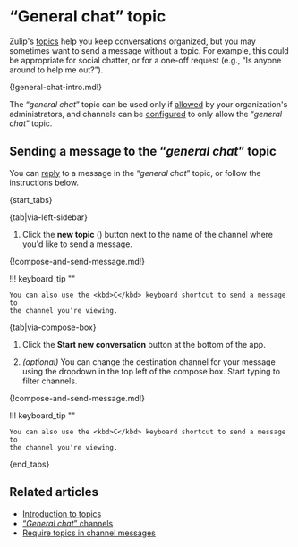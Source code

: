 # “General chat” topic

Zulip's [topics](/help/introduction-to-topics) help you keep conversations
organized, but you may sometimes want to send a message without a topic. For
example, this could be appropriate for social chatter, or for a one-off request
(e.g., “Is anyone around to help me out?”).

{!general-chat-intro.md!}

The “*general chat*” topic can be used only if [allowed](/help/require-topics)
by your organization's administrators, and channels can be
[configured](/help/general-chat-channels) to only allow the “*general chat*”
topic.

## Sending a message to the “*general chat*” topic

You can [reply](/help/replying-to-messages) to a message in the “*general chat*”
topic, or follow the instructions below.

{start_tabs}

{tab|via-left-sidebar}

1. Click the **new topic** (<i class="zulip-icon zulip-icon-square-plus"></i>)
   button next to the name of the channel where you'd like to send a message.

{!compose-and-send-message.md!}

!!! keyboard_tip ""

    You can also use the <kbd>C</kbd> keyboard shortcut to send a message to
    the channel you're viewing.

{tab|via-compose-box}

1. Click the **Start new conversation** button at the bottom of the app.

1. _(optional)_ You can change the destination channel for your message using
   the dropdown in the top left of the compose box. Start typing to filter
   channels.

{!compose-and-send-message.md!}

!!! keyboard_tip ""

    You can also use the <kbd>C</kbd> keyboard shortcut to send a message to
    the channel you're viewing.

{end_tabs}

## Related articles

- [Introduction to topics](/help/introduction-to-topics)
- [“*General chat*” channels](/help/general-chat-channels)
- [Require topics in channel messages](/help/require-topics)
